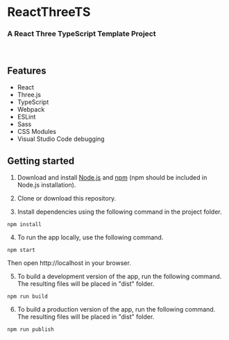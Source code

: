 # ReactThreeTS
### A React Three TypeScript Template Project

&nbsp;

## Features
- React
- Three.js
- TypeScript
- Webpack
- ESLint
- Sass
- CSS Modules
- Visual Studio Code debugging

## Getting started
1. Download and install [Node.js](https://nodejs.org/en) and [npm](https://www.npmjs.com/) (npm should be included in Node.js installation).

2. Clone or download this repository.

3. Install dependencies using the following command in the project folder.
```
npm install
```

4. To run the app locally, use the following command.
```
npm start
```
Then open http://localhost in your browser.

5. To build a development version of the app, run the following command. The resulting files will be placed in "dist" folder.
```
npm run build
```

6. To build a production version of the app, run the following command. The resulting files will be placed in "dist" folder.
```
npm run publish
```